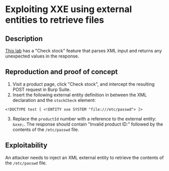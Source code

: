 # Exploiting XXE using external entities to retrieve files

## Description

[This lab](https://portswigger.net/web-security/xxe/lab-exploiting-xxe-to-retrieve-files) has a "Check stock" feature that parses XML input and returns any unexpected values in the response.

## Reproduction and proof of concept

1. Visit a product page, click "Check stock", and intercept the resulting POST request in Burp Suite.
2. Insert the following external entity definition in between the XML declaration and the `stockCheck` element:

```text
<!DOCTYPE test [ <!ENTITY xxe SYSTEM "file:///etc/passwd"> ]>
```

3. Replace the ``productId`` number with a reference to the external entity: ``&xxe;``. The response should contain "Invalid product ID:" followed by the contents of the ``/etc/passwd`` file.

## Exploitability

An attacker needs to inject an XML external entity to retrieve the contents of the `/etc/passwd` file. 
